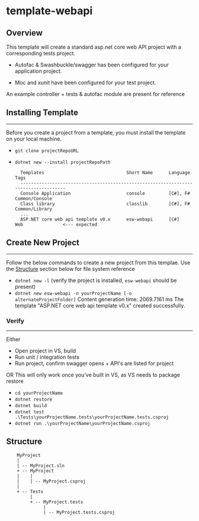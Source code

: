 # template-webapi

Overview
-------

This template will create a standard asp.net core web API project with a corresponding tests project.

* Autofac & Swashbuckle/swagger has been configured for your application project.

* Moc and xunit have been configured for your test project.

An example controller + tests & autofac module are present for reference


## Installing Template
-----------------
Before you create a project from a template, you must install the template on your local machine.

* `git clone projectRepoURL`
* `dotnet new --install projectRepoPath`

        Templates                               Short Name      Language      Tags
        ------------------------------------------------------------------------------------
        Console Application                     console         [C#], F#      Common/Console
        Class library                           classlib        [C#], F#      Common/Library
        ...
        ASP.NET core web api template v0.x      esw-webapi      [C#]          Web               <--- expected

        

## Create New Project
----------
Follow the below commands to create a new project from this templae. Use the [Structure](#Structure) section below for file system reference

* `dotnet new -l` (verify the project is installed, `esw-webapi` should be present)
* `dotnet new esw-webapi -n yourProjectName [-o alternateProjectFolder]`
    Content generation time: 2069.7161 ms
    The template "ASP.NET core web api template v0.x" created successfully.

### Verify
-----
Either

* Open project in VS, build
* Run unit / integration tests
* Run project, confirm swagger opens + API's are listed for project


OR
This will only work once you've built in VS, as VS needs to package restore

* `cd yourProjectName`
* `dotnet restore`
* `dotnet build`
* `dotnet test .\Tests\yourProjectName.tests\yourProjectName.tests.csproj`
* `dotnet run .\yourProjectName\yourProjectName.csproj`



## Structure

        MyProject
        |
        | -- MyProject.sln
        + -- MyProject
        |    |
        |    | -- MyProject.csproj
        |
        + -- Tests
             |
             + -- MyProject.tests
                  |
                  | -- MyProject.tests.csproj